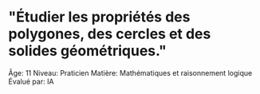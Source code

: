 # "Étudier les propriétés des polygones, des cercles et des solides géométriques."

Âge: 11
Niveau: Praticien
Matière: Mathématiques et raisonnement logique
Évalué par: IA
